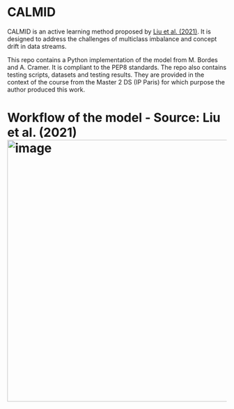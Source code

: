 # CALMID

CALMID is an active learning method proposed by [Liu et al. (2021)](https://www.sciencedirect.com/science/article/pii/S0950705121000411). It is designed to address the challenges of multiclass imbalance and concept drift in data streams.

This repo contains a Python implementation of the model from M. Bordes and A. Cramer. It is compliant to the PEP8 standards. The repo also contains testing scripts, datasets and testing results. They are provided in the context of the course from the Master 2 DS (IP Paris) for which purpose the author produced this work.

<h1>Workflow of the model - Source: Liu et al. (2021)

<img width="600" alt="image" src="https://github.com/AugustinCramer-Qantev/CALMID/assets/124577533/6fe656ec-1ca8-49c1-9122-8463208e5c9d">
